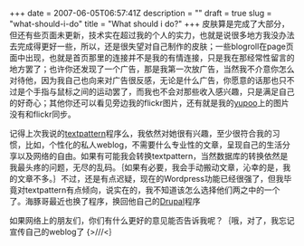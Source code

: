 
+++
date = 2007-06-05T06:57:41Z
description = ""
draft = true
slug = "what-should-i-do"
title = "What should i do?"
+++
皮肤算是完成了大部分，但还有些页面未更新，技术实在超过我的个人的实力，也就是说很多地方我没办法去完成得更好一些，所以，还是很失望对自己制作的皮肤；一些blogroll在page页面中出现，也就是首页那里的连接并不是我的有情连接，只是我在那经常性留言的地方罢了；也许你还发现了一个广告，那是我第一次放广告，当然我不介意你怎么对待他，因为我自己也向来对广告很反感，无论是什么广告，你愿意的话那也只不过是个手指与鼠标之间的运动罢了，而我也不会对那些收入感兴趣，只是满足自己的好奇心；其他你还可以看见旁边我的flickr图片，还有就是我的<a href="http://brando.yupoo.com">yupoo</a>上的图片没有和flickr同步。

记得上次我说的<a href="http://xxxholic.cc/archive/i-am-gonna-use-textpattern-program/">textpattern</a>程序么，我依然对她很有兴趣，至少很符合我的习惯，比如，个性化的私人weblog，不需要什么专业性的文章，呈现自己的生活分享以及网络的自由。如果有可能我会转换textpattern，当然数据库的转换依然是我最头疼的问题，无尽的乱码。｛如果有必要，我会手动搬动文章，沁幸的是，我的文章不多。｝不过，还是有点迟疑，现在的Wordpress功能已经很强了，但我毕竟对textpattern有点倾向，说实在的，我不知道该怎么选择他们两之中的一个了。海豚哥最近也换了程序，换回他自己的<a href="http://drupal.org/">Drupal</a>程序

如果网络上的朋友们，你们有什么更好的意见能否告诉我呢？｛哦，对了，我忘记宣传自己的weblog了  {>///<｝